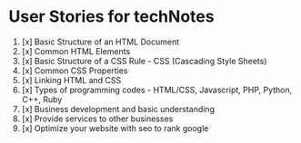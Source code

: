 # User Stories for techNotes

1. [x] Basic Structure of an HTML Document
2. [x] Common HTML Elements
3. [x] Basic Structure of a CSS Rule - CSS (Cascading Style Sheets)
4. [x] Common CSS Properties 
5. [x] Linking HTML and CSS
6. [x] Types of programming codes - HTML/CSS, Javascript, PHP, Python, C++, Ruby
7. [x] Business development and basic understanding 
8. [x] Provide services to other businesses
9. [x] Optimize your website with seo to rank google
